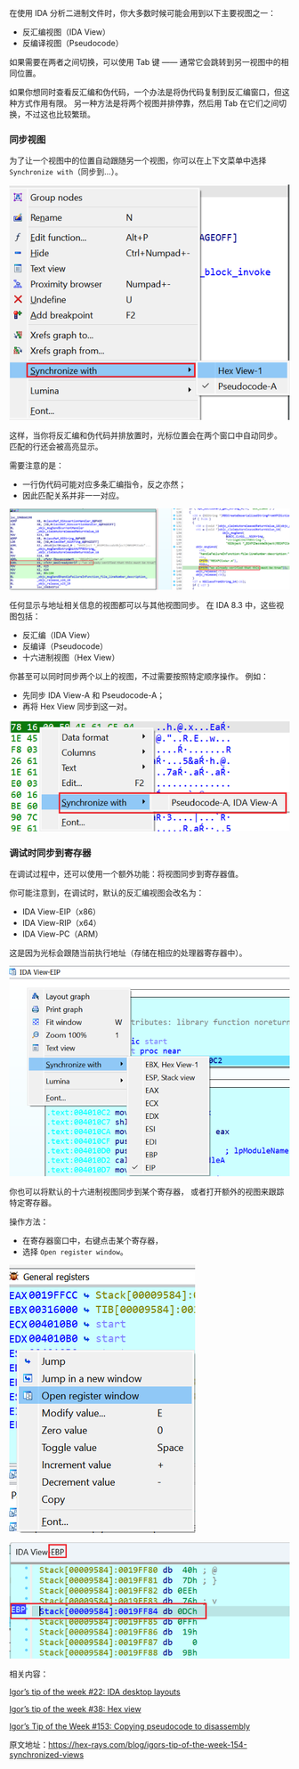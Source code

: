 在使用 IDA 分析二进制文件时，你大多数时候可能会用到以下主要视图之一：

- 反汇编视图（IDA View）
- 反编译视图（Pseudocode）

如果需要在两者之间切换，可以使用 Tab 键 —— 通常它会跳转到另一视图中的相同位置。

如果你想同时查看反汇编和伪代码，一个办法是将伪代码复制到反汇编窗口，但这种方式作用有限。 另一种方法是将两个视图并排停靠，然后用 Tab 在它们之间切换，不过这也比较繁琐。

### 同步视图

为了让一个视图中的位置自动跟随另一个视图，你可以在上下文菜单中选择 `Synchronize with`（同步到…）。

![](assets/2023/08/syncviews1.png)

这样，当你将反汇编和伪代码并排放置时，光标位置会在两个窗口中自动同步。 匹配的行还会被高亮显示。

需要注意的是：

- 一行伪代码可能对应多条汇编指令，反之亦然；
- 因此匹配关系并非一一对应。

![](assets/2023/08/syncviews3.png)

任何显示与地址相关信息的视图都可以与其他视图同步。 在 IDA 8.3 中，这些视图包括：

- 反汇编（IDA View）
- 反编译（Pseudocode）
- 十六进制视图（Hex View）

你甚至可以同时同步两个以上的视图，不过需要按照特定顺序操作。 例如：

- 先同步 IDA View-A 和 Pseudocode-A；
- 再将 Hex View 同步到这一对。

![](assets/2023/08/syncviews2.png)

### 调试时同步到寄存器

在调试过程中，还可以使用一个额外功能：将视图同步到寄存器值。

你可能注意到，在调试时，默认的反汇编视图会改名为：

- IDA View-EIP（x86）
- IDA View-RIP（x64）
- IDA View-PC（ARM）

这是因为光标会跟随当前执行地址（存储在相应的处理器寄存器中）。

![](assets/2023/08/syncviews4.png)

你也可以将默认的十六进制视图同步到某个寄存器， 或者打开额外的视图来跟踪特定寄存器。

操作方法：

- 在寄存器窗口中，右键点击某个寄存器，
- 选择 `Open register window`。

![](assets/2023/08/syncviews5.png)

![](assets/2023/08/syncviews6.png)

相关内容：

[Igor’s tip of the week #22: IDA desktop layouts](https://hex-rays.com/blog/igors-tip-of-the-week-22-ida-desktop-layouts/)

[Igor’s tip of the week #38: Hex view](https://hex-rays.com/blog/igors-tip-of-the-week-38-hex-view/)

[Igor’s Tip of the Week #153: Copying pseudocode to disassembly](https://hex-rays.com/blog/igors-tip-of-the-week-153-copying-pseudocode-to-disassembly/)

原文地址：https://hex-rays.com/blog/igors-tip-of-the-week-154-synchronized-views
